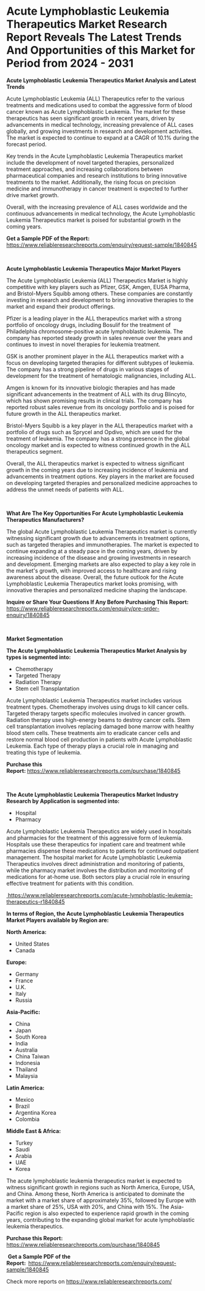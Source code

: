 <p><h1>Acute Lymphoblastic Leukemia Therapeutics Market Research Report Reveals The Latest Trends And Opportunities of this Market for Period from 2024 - 2031</h1></p><p><strong>Acute Lymphoblastic Leukemia Therapeutics Market Analysis and Latest Trends</strong></p>
<p><p>Acute Lymphoblastic Leukemia (ALL) Therapeutics refer to the various treatments and medications used to combat the aggressive form of blood cancer known as Acute Lymphoblastic Leukemia. The market for these therapeutics has seen significant growth in recent years, driven by advancements in medical technology, increasing prevalence of ALL cases globally, and growing investments in research and development activities. The market is expected to continue to expand at a CAGR of 10.1% during the forecast period.</p><p>Key trends in the Acute Lymphoblastic Leukemia Therapeutics market include the development of novel targeted therapies, personalized treatment approaches, and increasing collaborations between pharmaceutical companies and research institutions to bring innovative treatments to the market. Additionally, the rising focus on precision medicine and immunotherapy in cancer treatment is expected to further drive market growth.</p><p>Overall, with the increasing prevalence of ALL cases worldwide and the continuous advancements in medical technology, the Acute Lymphoblastic Leukemia Therapeutics market is poised for substantial growth in the coming years.</p></p>
<p><strong>Get a Sample PDF of the Report:&nbsp;</strong> <a href="https://www.reliableresearchreports.com/enquiry/request-sample/1840845">https://www.reliableresearchreports.com/enquiry/request-sample/1840845</a></p>
<p>&nbsp;</p>
<p><strong>Acute Lymphoblastic Leukemia Therapeutics Major Market Players</strong></p>
<p><p>The Acute Lymphoblastic Leukemia (ALL) Therapeutics Market is highly competitive with key players such as Pfizer, GSK, Amgen, EUSA Pharma, and Bristol-Myers Squibb among others. These companies are constantly investing in research and development to bring innovative therapies to the market and expand their product offerings.</p><p>Pfizer is a leading player in the ALL therapeutics market with a strong portfolio of oncology drugs, including Bosulif for the treatment of Philadelphia chromosome-positive acute lymphoblastic leukemia. The company has reported steady growth in sales revenue over the years and continues to invest in novel therapies for leukemia treatment.</p><p>GSK is another prominent player in the ALL therapeutics market with a focus on developing targeted therapies for different subtypes of leukemia. The company has a strong pipeline of drugs in various stages of development for the treatment of hematologic malignancies, including ALL.</p><p>Amgen is known for its innovative biologic therapies and has made significant advancements in the treatment of ALL with its drug Blincyto, which has shown promising results in clinical trials. The company has reported robust sales revenue from its oncology portfolio and is poised for future growth in the ALL therapeutics market.</p><p>Bristol-Myers Squibb is a key player in the ALL therapeutics market with a portfolio of drugs such as Sprycel and Opdivo, which are used for the treatment of leukemia. The company has a strong presence in the global oncology market and is expected to witness continued growth in the ALL therapeutics segment.</p><p>Overall, the ALL therapeutics market is expected to witness significant growth in the coming years due to increasing incidence of leukemia and advancements in treatment options. Key players in the market are focused on developing targeted therapies and personalized medicine approaches to address the unmet needs of patients with ALL.</p></p>
<p>&nbsp;</p>
<p><strong>What Are The Key Opportunities For Acute Lymphoblastic Leukemia Therapeutics Manufacturers?</strong></p>
<p><p>The global Acute Lymphoblastic Leukemia Therapeutics market is currently witnessing significant growth due to advancements in treatment options, such as targeted therapies and immunotherapies. The market is expected to continue expanding at a steady pace in the coming years, driven by increasing incidence of the disease and growing investments in research and development. Emerging markets are also expected to play a key role in the market's growth, with improved access to healthcare and rising awareness about the disease. Overall, the future outlook for the Acute Lymphoblastic Leukemia Therapeutics market looks promising, with innovative therapies and personalized medicine shaping the landscape.</p></p>
<p><strong>Inquire or Share Your Questions If Any Before Purchasing This Report:</strong> <a href="https://www.reliableresearchreports.com/enquiry/pre-order-enquiry/1840845">https://www.reliableresearchreports.com/enquiry/pre-order-enquiry/1840845</a></p>
<p>&nbsp;</p>
<p><strong>Market Segmentation</strong></p>
<p><strong>The Acute Lymphoblastic Leukemia Therapeutics Market Analysis by types is segmented into:</strong></p>
<p><ul><li>Chemotherapy</li><li>Targeted Therapy</li><li>Radiation Therapy</li><li>Stem cell Transplantation</li></ul></p>
<p><p>Acute Lymphoblastic Leukemia Therapeutics market includes various treatment types. Chemotherapy involves using drugs to kill cancer cells. Targeted therapy targets specific molecules involved in cancer growth. Radiation therapy uses high-energy beams to destroy cancer cells. Stem cell transplantation involves replacing damaged bone marrow with healthy blood stem cells. These treatments aim to eradicate cancer cells and restore normal blood cell production in patients with Acute Lymphoblastic Leukemia. Each type of therapy plays a crucial role in managing and treating this type of leukemia.</p></p>
<p><strong>Purchase this Report:&nbsp;</strong><a href="https://www.reliableresearchreports.com/purchase/1840845">https://www.reliableresearchreports.com/purchase/1840845</a></p>
<p>&nbsp;</p>
<p><strong>The Acute Lymphoblastic Leukemia Therapeutics Market Industry Research by Application is segmented into:</strong></p>
<p><ul><li>Hospital</li><li>Pharmacy</li></ul></p>
<p><p>Acute Lymphoblastic Leukemia Therapeutics are widely used in hospitals and pharmacies for the treatment of this aggressive form of leukemia. Hospitals use these therapeutics for inpatient care and treatment while pharmacies dispense these medications to patients for continued outpatient management. The hospital market for Acute Lymphoblastic Leukemia Therapeutics involves direct administration and monitoring of patients, while the pharmacy market involves the distribution and monitoring of medications for at-home use. Both sectors play a crucial role in ensuring effective treatment for patients with this condition.</p></p>
<p><a href="https://www.reliableresearchreports.com/acute-lymphoblastic-leukemia-therapeutics-r1840845">&nbsp;https://www.reliableresearchreports.com/acute-lymphoblastic-leukemia-therapeutics-r1840845</a></p>
<p><strong>In terms of Region, the Acute Lymphoblastic Leukemia Therapeutics Market Players available by Region are:</strong></p>
<p>
    <p> <strong> North America: </strong>
        <ul>
            <li>United States</li>
            <li>Canada</li>
        </ul>
        </p> 
    <p> <strong> Europe: </strong>
        <ul>
            <li>Germany</li>
            <li>France</li>
            <li>U.K.</li>
            <li>Italy</li>
            <li>Russia</li>
        </ul>
        </p> 
    <p> <strong> Asia-Pacific: </strong>
        <ul>
            <li>China</li>
            <li>Japan</li>
            <li>South Korea</li>
            <li>India</li>
            <li>Australia</li>
            <li>China Taiwan</li>
            <li>Indonesia</li>
            <li>Thailand</li>
            <li>Malaysia</li>
        </ul>
        </p> 
    <p> <strong> Latin America: </strong>
        <ul>
            <li>Mexico</li>
            <li>Brazil</li>
            <li>Argentina Korea</li>
            <li>Colombia</li>
        </ul>
        </p> 
    <p> <strong> Middle East & Africa: </strong>
        <ul>
            <li>Turkey</li>
            <li>Saudi</li>
            <li>Arabia</li>
            <li>UAE</li>
            <li>Korea</li>
        </ul>
    </p>
    </p>
<p><p>The acute lymphoblastic leukemia therapeutics market is expected to witness significant growth in regions such as North America, Europe, USA, and China. Among these, North America is anticipated to dominate the market with a market share of approximately 35%, followed by Europe with a market share of 25%, USA with 20%, and China with 15%. The Asia-Pacific region is also expected to experience rapid growth in the coming years, contributing to the expanding global market for acute lymphoblastic leukemia therapeutics.</p></p>
<p><strong>Purchase this Report: </strong><a href="https://www.reliableresearchreports.com/purchase/1840845">https://www.reliableresearchreports.com/purchase/1840845</a></p>
<p>&nbsp;<strong>Get a Sample PDF of the Report:&nbsp;&nbsp;</strong><a href="https://www.reliableresearchreports.com/enquiry/request-sample/1840845">https://www.reliableresearchreports.com/enquiry/request-sample/1840845</a></p>
<p><strong></strong></p>
<p>Check more reports on <a href="https://www.reliableresearchreports.com/">https://www.reliableresearchreports.com/</a></p>